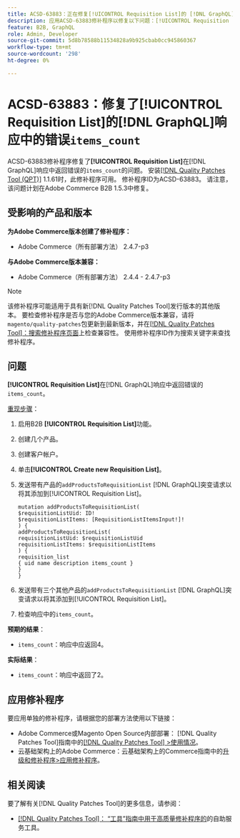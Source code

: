 ```yaml
---
title: ACSD-63883：正在修复[!UICONTROL Requisition List]的 [!DNL GraphQL] 响应中错误的“items_count”
description: 应用ACSD-63883修补程序以修复以下问题：[!UICONTROL Requisition List]在 [!DNL GraphQL] 响应中返回错误的“items_count”。
feature: B2B, GraphQL
role: Admin, Developer
source-git-commit: 5d8b78588b11534828a9b925cbab0cc945860367
workflow-type: tm+mt
source-wordcount: '298'
ht-degree: 0%

---
```


# ACSD-63883：修复了[!UICONTROL Requisition List]的[!DNL GraphQL]响应中的错误`items_count`

ACSD-63883修补程序修复了&#x200B;**[!UICONTROL Requisition List]**&#x200B;在[!DNL GraphQL]响应中返回错误的`items_count`的问题。 安装[[!DNL Quality Patches Tool (QPT)]](/help/tools/quality-patches-tool/quality-patches-tool-to-self-serve-quality-patches.md) 1.1.61时，此修补程序可用。 修补程序ID为ACSD-63883。 请注意，该问题计划在Adobe Commerce B2B 1.5.3中修复。

## 受影响的产品和版本

**为Adobe Commerce版本创建了修补程序：**

* Adobe Commerce（所有部署方法） 2.4.7-p3

**与Adobe Commerce版本兼容：**

* Adobe Commerce（所有部署方法） 2.4.4 - 2.4.7-p3

>[!NOTE]
>
>该修补程序可能适用于具有新[!DNL Quality Patches Tool]发行版本的其他版本。 要检查修补程序是否与您的Adobe Commerce版本兼容，请将`magento/quality-patches`包更新到最新版本，并在[[!DNL Quality Patches Tool]：搜索修补程序页面](https://experienceleague.adobe.com/tools/commerce-quality-patches/index.html)上检查兼容性。 使用修补程序ID作为搜索关键字来查找修补程序。

## 问题

**[!UICONTROL Requisition List]**&#x200B;在[!DNL GraphQL]响应中返回错误的`items_count`。


<u>重现步骤</u>：

1. 启用B2B **[!UICONTROL Requisition List]**&#x200B;功能。
1. 创建几个产品。
1. 创建客户帐户。
1. 单击&#x200B;**[!UICONTROL Create new Requisition List]**。
1. 发送带有产品的`addProductsToRequisitionList` [!DNL GraphQL]突变请求以将其添加到[!UICONTROL Requisition List]。

   ```
   mutation addProductsToRequisitionList(
   $requisitionListUid: ID!
   $requisitionListItems: [RequisitionListItemsInput!]!
   ) {
   addProductsToRequisitionList(
   requisitionListUid: $requisitionListUid
   requisitionListItems: $requisitionListItems
   ) {
   requisition_list
   { uid name description items_count }
   }
   }
   ```

1. 发送带有三个其他产品的`addProductsToRequisitionList` [!DNL GraphQL]突变请求以将其添加到[!UICONTROL Requisition List]。
1. 检查响应中的`items_count`。

**预期的结果**：

* `items_count`：响应中应返回4。

**实际结果**：

* `items_count`：响应中返回了2。

## 应用修补程序

要应用单独的修补程序，请根据您的部署方法使用以下链接：

* Adobe Commerce或Magento Open Source内部部署： [!DNL Quality Patches Tool]指南中的[[!DNL Quality Patches Tool] >使用情况](/help/tools/quality-patches-tool/usage.md)。
* 云基础架构上的Adobe Commerce：云基础架构上的Commerce指南中的[升级和修补程序>应用修补程序](https://experienceleague.adobe.com/docs/commerce-cloud-service/user-guide/develop/upgrade/apply-patches.html)。


## 相关阅读

要了解有关[!DNL Quality Patches Tool]的更多信息，请参阅：

* [[!DNL Quality Patches Tool]： “工具”指南中用于高质量修补程序的](/help/tools/quality-patches-tool/quality-patches-tool-to-self-serve-quality-patches.md)的自助服务工具。
